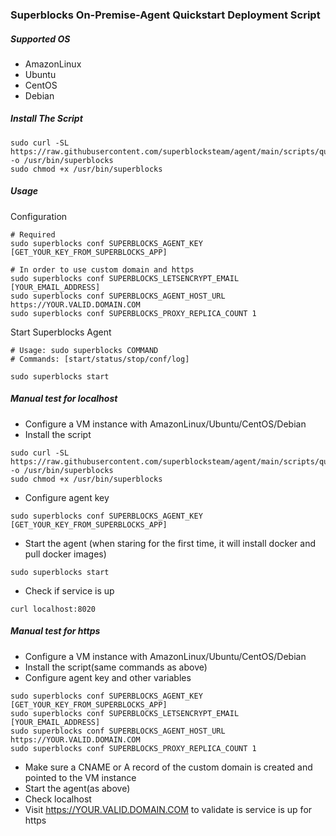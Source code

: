 ### Superblocks On-Premise-Agent Quickstart Deployment Script

##### Supported OS
- AmazonLinux
- Ubuntu
- CentOS
- Debian

##### Install The Script
```
sudo curl -SL https://raw.githubusercontent.com/superblocksteam/agent/main/scripts/quickstart.sh -o /usr/bin/superblocks
sudo chmod +x /usr/bin/superblocks
```

##### Usage
Configuration
```
# Required
sudo superblocks conf SUPERBLOCKS_AGENT_KEY [GET_YOUR_KEY_FROM_SUPERBLOCKS_APP]

# In order to use custom domain and https
sudo superblocks conf SUPERBLOCKS_LETSENCRYPT_EMAIL [YOUR_EMAIL_ADDRESS]
sudo superblocks conf SUPERBLOCKS_AGENT_HOST_URL https://YOUR.VALID.DOMAIN.COM
sudo superblocks conf SUPERBLOCKS_PROXY_REPLICA_COUNT 1
```

Start Superblocks Agent
```
# Usage: sudo superblocks COMMAND
# Commands: [start/status/stop/conf/log]

sudo superblocks start

```

##### Manual test for localhost
- Configure a VM instance with AmazonLinux/Ubuntu/CentOS/Debian
- Install the script
```
sudo curl -SL https://raw.githubusercontent.com/superblocksteam/agent/main/scripts/quickstart.sh -o /usr/bin/superblocks
sudo chmod +x /usr/bin/superblocks
```
- Configure agent key
```
sudo superblocks conf SUPERBLOCKS_AGENT_KEY [GET_YOUR_KEY_FROM_SUPERBLOCKS_APP]
```
- Start the agent (when staring for the first time, it will install docker and pull docker images)
```
sudo superblocks start
```
- Check if service is up
```
curl localhost:8020
```

##### Manual test for https
- Configure a VM instance with AmazonLinux/Ubuntu/CentOS/Debian
- Install the script(same commands as above)
- Configure agent key and other variables
```
sudo superblocks conf SUPERBLOCKS_AGENT_KEY [GET_YOUR_KEY_FROM_SUPERBLOCKS_APP]
sudo superblocks conf SUPERBLOCKS_LETSENCRYPT_EMAIL [YOUR_EMAIL_ADDRESS]
sudo superblocks conf SUPERBLOCKS_AGENT_HOST_URL https://YOUR.VALID.DOMAIN.COM
sudo superblocks conf SUPERBLOCKS_PROXY_REPLICA_COUNT 1
```
- Make sure a CNAME or A record of the custom domain is created and pointed to the VM instance
- Start the agent(as above)
- Check localhost
- Visit https://YOUR.VALID.DOMAIN.COM to validate is service is up for https

